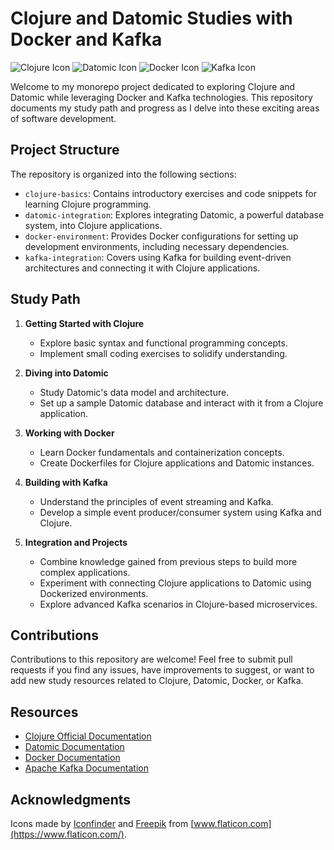 # Clojure and Datomic Studies with Docker and Kafka

![Clojure Icon](https://upload.wikimedia.org/wikipedia/commons/thumb/5/5d/Clojure_logo.svg/256px-Clojure_logo.svg.png?20161016020557)
![Datomic Icon](https://www.datomic.com/images/datomic-logo-290x230.png)
![Docker Icon](https://seeklogo.com/images/D/docker-logo-6D6F987702-seeklogo.com.png)
![Kafka Icon](https://cdn.icon-icons.com/icons2/2699/PNG/512/apache_kafka_logo_icon_167866.png)

Welcome to my monorepo project dedicated to exploring Clojure and Datomic while leveraging Docker and Kafka technologies. This repository documents my study path and progress as I delve into these exciting areas of software development.

## Project Structure

The repository is organized into the following sections:

- `clojure-basics`: Contains introductory exercises and code snippets for learning Clojure programming.
- `datomic-integration`: Explores integrating Datomic, a powerful database system, into Clojure applications.
- `docker-environment`: Provides Docker configurations for setting up development environments, including necessary dependencies.
- `kafka-integration`: Covers using Kafka for building event-driven architectures and connecting it with Clojure applications.

## Study Path

1. **Getting Started with Clojure**
   - Explore basic syntax and functional programming concepts.
   - Implement small coding exercises to solidify understanding.

2. **Diving into Datomic**
   - Study Datomic's data model and architecture.
   - Set up a sample Datomic database and interact with it from a Clojure application.

3. **Working with Docker**
   - Learn Docker fundamentals and containerization concepts.
   - Create Dockerfiles for Clojure applications and Datomic instances.

4. **Building with Kafka**
   - Understand the principles of event streaming and Kafka.
   - Develop a simple event producer/consumer system using Kafka and Clojure.

5. **Integration and Projects**
   - Combine knowledge gained from previous steps to build more complex applications.
   - Experiment with connecting Clojure applications to Datomic using Dockerized environments.
   - Explore advanced Kafka scenarios in Clojure-based microservices.

## Contributions

Contributions to this repository are welcome! Feel free to submit pull requests if you find any issues, have improvements to suggest, or want to add new study resources related to Clojure, Datomic, Docker, or Kafka.

## Resources

- [Clojure Official Documentation](https://clojure.org/guides/learn)
- [Datomic Documentation](https://docs.datomic.com/)
- [Docker Documentation](https://docs.docker.com/)
- [Apache Kafka Documentation](https://kafka.apache.org/documentation/)

## Acknowledgments

Icons made by [Iconfinder](https://www.iconfinder.com/) and [Freepik](https://www.freepik.com/) from [www.flaticon.com](https://www.flaticon.com/).

